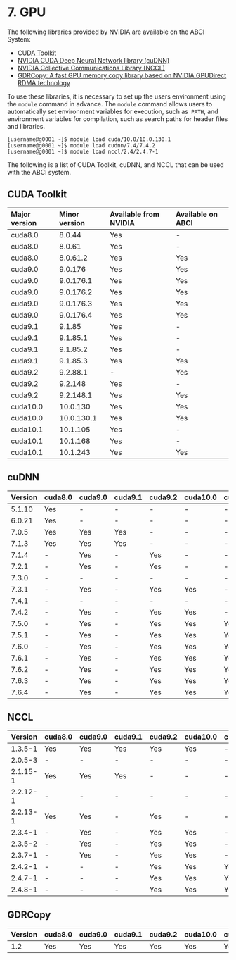 # 7. GPU

The following libraries provided by NVIDIA are available on the ABCI System:

* [CUDA Toolkit](https://developer.nvidia.com/cuda-toolkit)
* [NVIDIA CUDA Deep Neural Network library (cuDNN)](https://developer.nvidia.com/cudnn)
* [NVIDIA Collective Communications Library (NCCL)](https://developer.nvidia.com/nccl)
* [GDRCopy: A fast GPU memory copy library based on NVIDIA GPUDirect RDMA technology](https://github.com/NVIDIA/gdrcopy)

To use these libraries, it is necessary to set up the users environment using the `module` command in advance. The `module` command allows users to automatically set environment variables for execution, such as` PATH`, and environment variables for compilation, such as search paths for header files and libraries.

```
[username@g0001 ~]$ module load cuda/10.0/10.0.130.1
[username@g0001 ~]$ module load cudnn/7.4/7.4.2
[username@g0001 ~]$ module load nccl/2.4/2.4.7-1
```

The following is a list of CUDA Toolkit, cuDNN, and NCCL that can be used with the ABCI system.

## CUDA Toolkit

<!--
| Major version | Minor version | Available from NVIDIA | Installed on ABCI | Provided with `module` |
|:--|:--|:--|:--|:--|
| cuda8.0  | 8.0.44     | Yes | -   | -   |
| cuda8.0  | 8.0.61     | Yes | -   | -   |
| cuda8.0  | 8.0.61.2   | Yes | Yes | Yes |
| cuda9.0  | 9.0.176    | Yes | Yes | Yes |
| cuda9.0  | 9.0.176.1  | Yes | Yes | Yes |
| cuda9.0  | 9.0.176.2  | Yes | Yes | Yes |
| cuda9.0  | 9.0.176.3  | Yes | Yes | Yes |
| cuda9.0  | 9.0.176.4  | Yes | Yes | Yes |
| cuda9.1  | 9.1.85     | Yes | -   | -   |
| cuda9.1  | 9.1.85.1   | Yes | -   | -   |
| cuda9.1  | 9.1.85.2   | Yes | -   | -   |
| cuda9.1  | 9.1.85.3   | Yes | Yes | Yes |
| cuda9.2  | 9.2.88.1   | -   | Yes | Yes |
| cuda9.2  | 9.2.148    | Yes | Yes | -   |
| cuda9.2  | 9.2.148.1  | Yes | Yes | Yes |
| cuda10.0 | 10.0.130   | Yes | Yes | Yes |
| cuda10.0 | 10.0.130.1 | Yes | Yes | Yes |
| cuda10.1 | 10.1.105   | Yes | -   | -   |
| cuda10.1 | 10.1.168   | Yes | Yes | -   |
| cuda10.1 | 10.1.243   | Yes | Yes | Yes |
-->

| Major version | Minor version | Available from NVIDIA | Available on ABCI |
|:--|:--|:--|:--|
| cuda8.0 | 8.0.44      | Yes | -   |
| cuda8.0 | 8.0.61      | Yes | -   |
| cuda8.0 | 8.0.61.2    | Yes | Yes |
| cuda9.0 | 9.0.176     | Yes | Yes |
| cuda9.0 | 9.0.176.1   | Yes | Yes |
| cuda9.0 | 9.0.176.2   | Yes | Yes |
| cuda9.0 | 9.0.176.3   | Yes | Yes |
| cuda9.0 | 9.0.176.4   | Yes | Yes |
| cuda9.1 | 9.1.85      | Yes | -   |
| cuda9.1 | 9.1.85.1    | Yes | -   |
| cuda9.1 | 9.1.85.2    | Yes | -   |
| cuda9.1 | 9.1.85.3    | Yes | Yes |
| cuda9.2 | 9.2.88.1    | -   | Yes |
| cuda9.2 | 9.2.148     | Yes | -   |
| cuda9.2 | 9.2.148.1   | Yes | Yes |
| cuda10.0 | 10.0.130   | Yes | Yes |
| cuda10.0 | 10.0.130.1 | Yes | Yes |
| cuda10.1 | 10.1.105   | Yes | -   |
| cuda10.1 | 10.1.168   | Yes | -   |
| cuda10.1 | 10.1.243   | Yes | Yes |

## cuDNN

<!--
| Version | cuda8.0 | cuda9.0 | cuda9.1 | cuda9.2 | cuda10.0 | cuda10.1 |
|:--|:--|:--|:--|:--|:--|:--|
| 5.1.10 | Yes | -   | -   | -   | -   | -   |
| 6.0.21 | Yes | -   | -   | -   | -   | -   |
| 7.0.5  | Yes | Yes | Yes | -   | -   | -   |
| 7.1.3  | Yes | Yes | Yes | -   | -   | -   |
| 7.1.4  | -   | Yes | -   | Yes | -   | -   |
| 7.2.1  | \*1 | Yes | -   | Yes | -   | -   |
| 7.3.0  | -   | \*1 | -   | -   | \*1 | -   |
| 7.3.1  | -   | Yes | -   | Yes | Yes | -   |
| 7.4.1  | -   | \*1 | -   | \*1 | \*1 | -   |
| 7.4.2  | -   | Yes | -   | Yes | Yes | -   |
| 7.5.0  | -   | Yes | -   | Yes | Yes | Yes |
| 7.5.1  | -   | Yes | -   | Yes | Yes | Yes |
| 7.6.0  | -   | Yes | -   | Yes | Yes | Yes |
| 7.6.1  | -   | Yes | -   | Yes | Yes | Yes |
| 7.6.2  | -   | Yes | -   | Yes | Yes | Yes |
| 7.6.3  | -   | Yes | -   | Yes | Yes | Yes |
| 7.6.4  | -   | Yes | -   | Yes | Yes | Yes |

\*1 Installed, but modules are not provided
\*2 Installed, but not yet supported
-->

| Version | cuda8.0 | cuda9.0 | cuda9.1 | cuda9.2 | cuda10.0 | cuda10.1 |
|:--|:--|:--|:--|:--|:--|:--|
| 5.1.10 | Yes | -   | -   | -   | -   | -   |
| 6.0.21 | Yes | -   | -   | -   | -   | -   |
| 7.0.5  | Yes | Yes | Yes | -   | -   | -   |
| 7.1.3  | Yes | Yes | Yes | -   | -   | -   |
| 7.1.4  | -   | Yes | -   | Yes | -   | -   |
| 7.2.1  | -   | Yes | -   | Yes | -   | -   |
| 7.3.0  | -   | -   | -   | -   | -   | -   |
| 7.3.1  | -   | Yes | -   | Yes | Yes | -   |
| 7.4.1  | -   | -   | -   | -   | -   | -   |
| 7.4.2  | -   | Yes | -   | Yes | Yes | -   |
| 7.5.0  | -   | Yes | -   | Yes | Yes | Yes |
| 7.5.1  | -   | Yes | -   | Yes | Yes | Yes |
| 7.6.0  | -   | Yes | -   | Yes | Yes | Yes |
| 7.6.1  | -   | Yes | -   | Yes | Yes | Yes |
| 7.6.2  | -   | Yes | -   | Yes | Yes | Yes |
| 7.6.3  | -   | Yes | -   | Yes | Yes | Yes |
| 7.6.4  | -   | Yes | -   | Yes | Yes | Yes |

## NCCL

<!--
| Version | cuda8.0 | cuda9.0 | cuda9.1 | cuda9.2 | cuda10.0 | cuda10.1 |
|:--|:--|:--|:--|:--|:--|:--|
| 1.3.5-1  | Yes | Yes | Yes | Yes | Yes | -   |
| 2.0.5-3  | \*1 | \*1 | -   | -   | -   | -   |
| 2.1.15-1 | Yes | Yes | Yes | -   | -   | -   |
| 2.2.12-1 | \*1 | \*1 | -   | \*1 | -   | -   |
| 2.2.13-1 | Yes | Yes | -   | Yes | -   | -   |
| 2.3.4-1  | -   | Yes | -   | Yes | Yes | -   |
| 2.3.5-2  | -   | Yes | -   | Yes | Yes | -   |
| 2.3.7-1  | -   | Yes | -   | Yes | Yes | -   |
| 2.4.2-1  | -   | -   | -   | Yes | Yes | Yes |
| 2.4.7-1  | -   | -   | -   | Yes | Yes | Yes |
| 2.4.8-1  | -   | -   | -   | Yes | Yes | Yes |

\*1 Installed, but modules are not provided
\*2 Installed, but not yet supported
-->

| Version | cuda8.0 | cuda9.0 | cuda9.1 | cuda9.2 | cuda10.0 | cuda10.1 |
|:--|:--|:--|:--|:--|:--|:--|
| 1.3.5-1  | Yes | Yes | Yes | Yes | Yes | -   |
| 2.0.5-3  | -   | -   | -   | -   | -   | -   |
| 2.1.15-1 | Yes | Yes | Yes | -   | -   | -   |
| 2.2.12-1 | -   | -   | -   | -   | -   | -   |
| 2.2.13-1 | Yes | Yes | -   | Yes | -   | -   |
| 2.3.4-1  | -   | Yes | -   | Yes | Yes | -   |
| 2.3.5-2  | -   | Yes | -   | Yes | Yes | -   |
| 2.3.7-1  | -   | Yes | -   | Yes | Yes | -   |
| 2.4.2-1  | -   | -   | -   | Yes | Yes | Yes |
| 2.4.7-1  | -   | -   | -   | Yes | Yes | Yes |
| 2.4.8-1  | -   | -   | -   | Yes | Yes | Yes |

## GDRCopy

| Version | cuda8.0 | cuda9.0 | cuda9.1 | cuda9.2 | cuda10.0 | cuda10.1 |
|:--|:--|:--|:--|:--|:--|:--|
| 1.2 | Yes | Yes | Yes | Yes | Yes | Yes |
